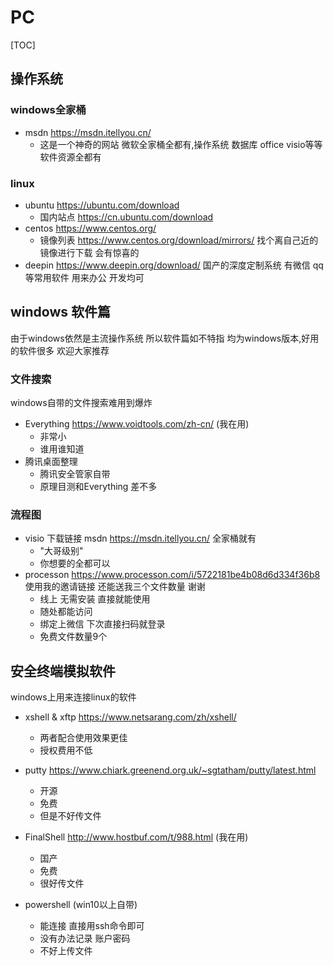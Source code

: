 # PC



[TOC]

## 操作系统

### windows全家桶

* msdn https://msdn.itellyou.cn/
  * 这是一个神奇的网站 微软全家桶全都有,操作系统 数据库 office visio等等 软件资源全都有 

### linux

* ubuntu https://ubuntu.com/download 
  * 国内站点 https://cn.ubuntu.com/download
* centos https://www.centos.org/ 
  * 镜像列表 https://www.centos.org/download/mirrors/ 找个离自己近的镜像进行下载 会有惊喜的
* deepin https://www.deepin.org/download/ 国产的深度定制系统 有微信 qq 等常用软件 用来办公 开发均可

## windows 软件篇

由于windows依然是主流操作系统 所以软件篇如不特指 均为windows版本,好用的软件很多 欢迎大家推荐

### 文件搜索

windows自带的文件搜索难用到爆炸

* Everything https://www.voidtools.com/zh-cn/  (我在用)
  * 非常小
  * 谁用谁知道
* 腾讯桌面整理 
  * 腾讯安全管家自带
  * 原理目测和Everything 差不多 

### 流程图

* visio 下载链接 msdn https://msdn.itellyou.cn/ 全家桶就有
  * "大哥级别"
  * 你想要的全都可以
* processon https://www.processon.com/i/5722181be4b08d6d334f36b8 使用我的邀请链接 还能送我三个文件数量 谢谢
  * 线上 无需安装 直接就能使用 
  * 随处都能访问
  * 绑定上微信 下次直接扫码就登录 
  * 免费文件数量9个

## 安全终端模拟软件

windows上用来连接linux的软件

* xshell & xftp  https://www.netsarang.com/zh/xshell/
  * 两者配合使用效果更佳
  * 授权费用不低

* putty https://www.chiark.greenend.org.uk/~sgtatham/putty/latest.html
  * 开源
  * 免费
  * 但是不好传文件
* FinalShell http://www.hostbuf.com/t/988.html (我在用)
  * 国产
  * 免费
  * 很好传文件
* powershell (win10以上自带)
  * 能连接 直接用ssh命令即可
  * 没有办法记录 账户密码
  * 不好上传文件



